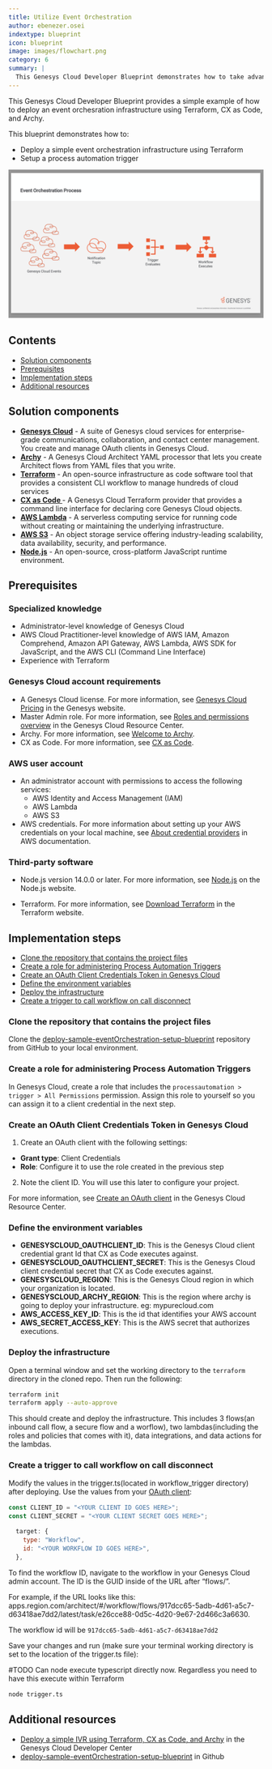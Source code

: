 ```yaml
---
title: Utilize Event Orchestration
author: ebenezer.osei
indextype: blueprint
icon: blueprint
image: images/flowchart.png
category: 6
summary: |
  This Genesys Cloud Developer Blueprint demonstrates how to take advantage of the new process trigger feature to opimize your call flows. This solution utilizes process triggers to call a workflow whenever a call disconnects in a queue. The workflow then process participant data stored during the call.
---
```


This Genesys Cloud Developer Blueprint provides a simple example of how to deploy an event orchesration infrastructure using Terraform, CX as Code, and Archy.

This blueprint demonstrates how to:

- Deploy a simple event orchestration infrastructure using Terraform
- Setup a process automation trigger

![Event Orchestration flowchart](images/flowchart.png "Event Orchestration flowchart")

## Contents

- [Solution components](#solution-components "Goes to the Solutions components section")
- [Prerequisites](#prerequisites "Goes to the Prerequisites section")
- [Implementation steps](#implementation-steps "Goes to the Implementation steps section")
- [Additional resources](#additional-resources "Goes to the Additional resources section")

## Solution components

- **[Genesys Cloud](https://www.genesys.com/genesys-cloud "Opens the Genesys Cloud website")** - A suite of Genesys cloud services for enterprise-grade communications, collaboration, and contact center management. You create and manage OAuth clients in Genesys Cloud.
- **[Archy](https://developer.genesys.cloud/devapps/archy/ "Opens the Archy website")** - A Genesys Cloud Architect YAML processor that lets you create Architect flows from YAML files that you write.
- **[Terraform](https://www.terraform.io/ "Opens the Terraform website")** - An open-source infrastructure as code software tool that provides a consistent CLI workflow to manage hundreds of cloud services
- **[CX as Code ](https://developer.genesys.cloud/api/rest/CX-as-Code/ "Opens the CX as code website")** - A Genesys Cloud Terraform provider that provides a command line interface for declaring core Genesys Cloud objects.
- **[AWS Lambda](https://aws.amazon.com/lambda/ "Opens the AWS Lambda website")** - A serverless computing service for running code without creating or maintaining the underlying infrastructure.
- **[AWS S3](https://aws.amazon.com/s3/ "Opens the AWS S3 website")** - An object storage service offering industry-leading scalability, data availability, security, and performance.
- **[Node.js](https://nodejs.org/en/ "Opens the NodeJs website")** - An open-source, cross-platform JavaScript runtime environment.

## Prerequisites

### Specialized knowledge

- Administrator-level knowledge of Genesys Cloud
- AWS Cloud Practitioner-level knowledge of AWS IAM, Amazon Comprehend, Amazon API Gateway, AWS Lambda, AWS SDK for JavaScript, and the AWS CLI (Command Line Interface)
- Experience with Terraform

### Genesys Cloud account requirements

- A Genesys Cloud license. For more information, see [Genesys Cloud Pricing](https://www.genesys.com/pricing "Opens the Genesys Cloud pricing page") in the Genesys website.
- Master Admin role. For more information, see [Roles and permissions overview](https://help.mypurecloud.com/?p=24360 "Opens the Roles and permissions overview article") in the Genesys Cloud Resource Center.
- Archy. For more information, see [Welcome to Archy](/devapps/archy/ "Goes to the Welcome to Archy page").
- CX as Code. For more information, see [CX as Code](https://developer.genesys.cloud/api/rest/CX-as-Code/ "Opens the CX as Code page").

### AWS user account

- An administrator account with permissions to access the following services:
  - AWS Identity and Access Management (IAM)
  - AWS Lambda
  - AWS S3
- AWS credentials. For more information about setting up your AWS credentials on your local machine, see [About credential providers](https://docs.aws.amazon.com/sdkref/latest/guide/creds-config-files.html "Opens The shared config and credentials files") in AWS documentation.

### Third-party software

- Node.js version 14.0.0 or later. For more information, see [Node.js](https://nodejs.org/en/ "Opens Download Node.js") on the Node.js website.

- Terraform. For more information, see [Download Terraform](https://www.terraform.io/downloads) in the Terraform website.

## Implementation steps

- [Clone the repository that contains the project files](#clone-the-repository-that-contains-the-project-files "Goes to the Clone the repository containing the project files section")
- [Create a role for administering Process Automation Triggers](#create-a-role-for-administering-process-automation-triggers "Goes to the Create a role for administering Process Automation Triggers section")
- [Create an OAuth Client Credentials Token in Genesys Cloud](#create-an-oauth-client-credentials-token-in-genesys-cloud "Create an OAuth Client Credentials Token in Genesys Cloud section")
- [Define the environment variables](#define-the-environment-variables "Define the environment variables section")
- [Deploy the infrastructure](#deploy-the-application "Goes to the Build and deploy the infrastructure section")
- [Create a trigger to call workflow on call disconnect](#create-a-trigger-to-call-workflow-on-call-disconnect "Goes to the Create a trigger to call workflow on call disconnect section")

### Clone the repository that contains the project files

Clone the [deploy-sample-eventOrchestration-setup-blueprint](https://github.com/EbenOsei21/deploy-sample-eventOrchestration-setup-blueprint "Opens the deploy-sample-eventOrchestration-setup-blueprint") repository from GitHub to your local environment.

### Create a role for administering Process Automation Triggers

In Genesys Cloud, create a role that includes the `processautomation > trigger > All Permissions` permission. Assign this role to yourself so you can assign it to a client credential in the next step.

### Create an OAuth Client Credentials Token in Genesys Cloud

1. Create an OAuth client with the following settings:

- **Grant type**: Client Credentials
- **Role**: Configure it to use the role created in the previous step

2. Note the client ID. You will use this later to configure your project.

For more information, see [Create an OAuth client](https://help.mypurecloud.com/?p=188023 "Goes to the Create an OAuth client article") in the Genesys Cloud Resource Center.

### Define the environment variables

- **GENESYSCLOUD_OAUTHCLIENT_ID**: This is the Genesys Cloud client credential grant Id that CX as Code executes against.
- **GENESYSCLOUD_OAUTHCLIENT_SECRET**: This is the Genesys Cloud client credential secret that CX as Code executes against.
- **GENESYSCLOUD_REGION**: This is the Genesys Cloud region in which your organization is located.
- **GENESYSCLOUD_ARCHY_REGION**: This is the region where archy is going to deploy your infrastructure. eg: mypurecloud.com
- **AWS_ACCESS_KEY_ID**: This is the id that identifies your AWS account
- **AWS_SECRET_ACCESS_KEY**: This is the AWS secret that authorizes executions.

### Deploy the infrastructure

Open a terminal window and set the working directory to the `terraform` directory in the cloned repo. Then run the following:

```bash
terraform init
terraform apply --auto-approve
```

This should create and deploy the infrastructure. This includes 3 flows(an inbound call flow, a secure flow and a worflow), two lambdas(including the roles and policies that comes with it), data integrations, and data actions for the lambdas.

### Create a trigger to call workflow on call disconnect

Modify the values in the trigger.ts(located in workflow_trigger directory) after deploying. Use the values from your [OAuth client](#create-an-oauth-client-credentials-token-in-genesys-cloud "Goes to the Create an Implicit Grant OAuth client in Genesys Cloud section"):

```javascript
const CLIENT_ID = "<YOUR CLIENT ID GOES HERE>";
const CLIENT_SECRET = "<YOUR CLIENT SECRET GOES HERE>";
```

```javascript
  target: {
    type: "Workflow",
    id: "<YOUR WORKFLOW ID GOES HERE>",
  },
```

To find the workflow ID, navigate to the workflow in your Genesys Cloud admin account. The ID is the GUID inside of the URL after “flows/”.

For example, if the URL looks like this:
apps.region.com/architect/#/workflow/flows/917dcc65-5adb-4d61-a5c7-d63418ae7dd2/latest/task/e26cce88-0d5c-4d20-9e67-2d466c3a6630.

The workflow id will be `917dcc65-5adb-4d61-a5c7-d63418ae7dd2`

Save your changes and run (make sure your terminal working directory is set to the location of the trigger.ts file):

#TODO Can node execute typescript directly now. Regardless you need to have this execute within Terraform
```bash
node trigger.ts
```

## Additional resources

- [Deploy a simple IVR using Terraform, CX as Code, and Archy](/blueprints/simple-ivr-deploy-with-cx-as-code-blueprint/ "Goes Deploy a simple IVR using Terraform, CX as Code, and Archy blueprint") in the Genesys Cloud Developer Center
- [deploy-sample-eventOrchestration-setup-blueprint](https://github.com/EbenOsei21/deploy-sample-eventOrchestration-setup-blueprint) in Github
